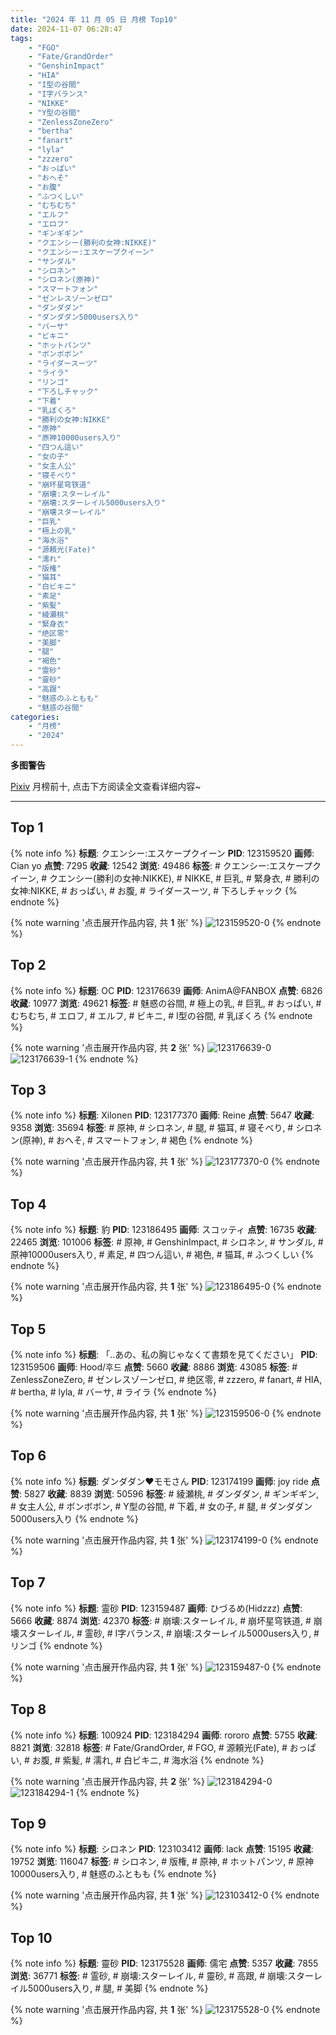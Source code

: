 ```yaml
---
title: "2024 年 11 月 05 日 月榜 Top10"
date: 2024-11-07 06:28:47
tags:
    - "FGO"
    - "Fate/GrandOrder"
    - "GenshinImpact"
    - "HIA"
    - "I型の谷間"
    - "I字バランス"
    - "NIKKE"
    - "Y型の谷間"
    - "ZenlessZoneZero"
    - "bertha"
    - "fanart"
    - "lyla"
    - "zzzero"
    - "おっぱい"
    - "おへそ"
    - "お腹"
    - "ふつくしい"
    - "むちむち"
    - "エルフ"
    - "エロフ"
    - "ギンギギン"
    - "クエンシー(勝利の女神:NIKKE)"
    - "クエンシー:エスケープクイーン"
    - "サンダル"
    - "シロネン"
    - "シロネン(原神)"
    - "スマートフォン"
    - "ゼンレスゾーンゼロ"
    - "ダンダダン"
    - "ダンダダン5000users入り"
    - "バーサ"
    - "ビキニ"
    - "ホットパンツ"
    - "ボンボボン"
    - "ライダースーツ"
    - "ライラ"
    - "リンゴ"
    - "下ろしチャック"
    - "下着"
    - "乳ぼくろ"
    - "勝利の女神:NIKKE"
    - "原神"
    - "原神10000users入り"
    - "四つん這い"
    - "女の子"
    - "女主人公"
    - "寝そべり"
    - "崩坏星穹铁道"
    - "崩壊:スターレイル"
    - "崩壊:スターレイル5000users入り"
    - "崩壊スターレイル"
    - "巨乳"
    - "極上の乳"
    - "海水浴"
    - "源頼光(Fate)"
    - "濡れ"
    - "版権"
    - "猫耳"
    - "白ビキニ"
    - "素足"
    - "紫髪"
    - "綾瀬桃"
    - "緊身衣"
    - "绝区零"
    - "美脚"
    - "腿"
    - "褐色"
    - "霊砂"
    - "靈砂"
    - "高跟"
    - "魅惑のふともも"
    - "魅惑の谷間"
categories:
    - "月榜"
    - "2024"
---
```


<i class="fa fa-triangle-exclamation"></i>**多图警告**<i class="fa fa-triangle-exclamation"></i>

[Pixiv](https://www.pixiv.net/) 月榜前十, 点击下方阅读全文查看详细内容~

<!-- more -->

---

## Top 1

{% note info %}
**标题**: クエンシー:エスケープクイーン
**PID**: 123159520 **画师**: Cian yo
**点赞**: 7295 **收藏**: 12542 **浏览**: 49486
**标签**: # クエンシー:エスケープクイーン, # クエンシー(勝利の女神:NIKKE), # NIKKE, # 巨乳, # 緊身衣, # 勝利の女神:NIKKE, # おっぱい, # お腹, # ライダースーツ, # 下ろしチャック
{% endnote %}

{% note warning '点击展开作品内容, 共 **1** 张' %}
![123159520-0](https://i.pixiv.re/img-original/img/2024/10/09/00/00/22/123159520_p0.jpg)
{% endnote %}

## Top 2

{% note info %}
**标题**: OC
**PID**: 123176639 **画师**: AnimA@FANBOX
**点赞**: 6826 **收藏**: 10977 **浏览**: 49621
**标签**: # 魅惑の谷間, # 極上の乳, # 巨乳, # おっぱい, # むちむち, # エロフ, # エルフ, # ビキニ, # I型の谷間, # 乳ぼくろ
{% endnote %}

{% note warning '点击展开作品内容, 共 **2** 张' %}
![123176639-0](https://i.pixiv.re/img-original/img/2024/10/09/18/43/22/123176639_p0.png)
![123176639-1](https://i.pixiv.re/img-original/img/2024/10/09/18/43/22/123176639_p1.png)
{% endnote %}

## Top 3

{% note info %}
**标题**: Xilonen
**PID**: 123177370 **画师**: Reine
**点赞**: 5647 **收藏**: 9358 **浏览**: 35694
**标签**: # 原神, # シロネン, # 腿, # 猫耳, # 寝そべり, # シロネン(原神), # おへそ, # スマートフォン, # 褐色
{% endnote %}

{% note warning '点击展开作品内容, 共 **1** 张' %}
![123177370-0](https://i.pixiv.re/img-original/img/2024/10/09/19/11/49/123177370_p0.jpg)
{% endnote %}

## Top 4

{% note info %}
**标题**: 豹
**PID**: 123186495 **画师**: スコッティ
**点赞**: 16735 **收藏**: 22465 **浏览**: 101006
**标签**: # 原神, # GenshinImpact, # シロネン, # サンダル, # 原神10000users入り, # 素足, # 四つん這い, # 褐色, # 猫耳, # ふつくしい
{% endnote %}

{% note warning '点击展开作品内容, 共 **1** 张' %}
![123186495-0](https://i.pixiv.re/img-original/img/2024/10/10/00/00/26/123186495_p0.jpg)
{% endnote %}

## Top 5

{% note info %}
**标题**: 「..あの、私の胸じゃなくて書類を見てください」
**PID**: 123159506 **画师**: Hood/후드
**点赞**: 5660 **收藏**: 8886 **浏览**: 43085
**标签**: # ZenlessZoneZero, # ゼンレスゾーンゼロ, # 绝区零, # zzzero, # fanart, # HIA, # bertha, # lyla, # バーサ, # ライラ
{% endnote %}

{% note warning '点击展开作品内容, 共 **1** 张' %}
![123159506-0](https://i.pixiv.re/img-original/img/2024/10/09/00/00/20/123159506_p0.png)
{% endnote %}

## Top 6

{% note info %}
**标题**: ダンダダン❤モモさん
**PID**: 123174199 **画师**: joy ride
**点赞**: 5827 **收藏**: 8839 **浏览**: 50596
**标签**: # 綾瀬桃, # ダンダダン, # ギンギギン, # 女主人公, # ボンボボン, # Y型の谷間, # 下着, # 女の子, # 腿, # ダンダダン5000users入り
{% endnote %}

{% note warning '点击展开作品内容, 共 **1** 张' %}
![123174199-0](https://i.pixiv.re/img-original/img/2024/10/09/16/50/34/123174199_p0.jpg)
{% endnote %}

## Top 7

{% note info %}
**标题**: 霊砂
**PID**: 123159487 **画师**: ひづるめ(Hidzzz)
**点赞**: 5666 **收藏**: 8874 **浏览**: 42370
**标签**: # 崩壊:スターレイル, # 崩坏星穹铁道, # 崩壊スターレイル, # 霊砂, # I字バランス, # 崩壊:スターレイル5000users入り, # リンゴ
{% endnote %}

{% note warning '点击展开作品内容, 共 **1** 张' %}
![123159487-0](https://i.pixiv.re/img-original/img/2024/10/09/00/00/16/123159487_p0.jpg)
{% endnote %}

## Top 8

{% note info %}
**标题**: 100924
**PID**: 123184294 **画师**: rororo
**点赞**: 5755 **收藏**: 8821 **浏览**: 32818
**标签**: # Fate/GrandOrder, # FGO, # 源頼光(Fate), # おっぱい, # お腹, # 紫髪, # 濡れ, # 白ビキニ, # 海水浴
{% endnote %}

{% note warning '点击展开作品内容, 共 **2** 张' %}
![123184294-0](https://i.pixiv.re/img-original/img/2024/10/09/22/56/57/123184294_p0.jpg)
![123184294-1](https://i.pixiv.re/img-original/img/2024/10/09/22/56/57/123184294_p1.jpg)
{% endnote %}

## Top 9

{% note info %}
**标题**: シロネン
**PID**: 123103412 **画师**: lack
**点赞**: 15195 **收藏**: 19752 **浏览**: 116047
**标签**: # シロネン, # 版権, # 原神, # ホットパンツ, # 原神10000users入り, # 魅惑のふともも
{% endnote %}

{% note warning '点击展开作品内容, 共 **1** 张' %}
![123103412-0](https://i.pixiv.re/img-original/img/2024/10/07/00/00/17/123103412_p0.jpg)
{% endnote %}

## Top 10

{% note info %}
**标题**: 靈砂
**PID**: 123175528 **画师**: 儒宅
**点赞**: 5357 **收藏**: 7855 **浏览**: 36771
**标签**: # 霊砂, # 崩壊:スターレイル, # 靈砂, # 高跟, # 崩壊:スターレイル5000users入り, # 腿, # 美脚
{% endnote %}

{% note warning '点击展开作品内容, 共 **1** 张' %}
![123175528-0](https://i.pixiv.re/img-original/img/2024/10/09/18/00/09/123175528_p0.jpg)
{% endnote %}
